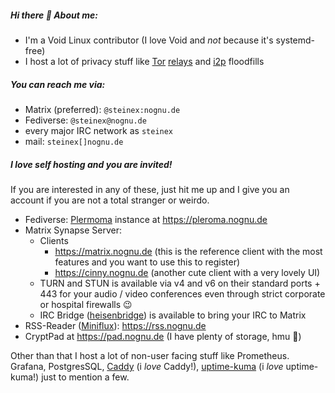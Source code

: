 ##### Hi there 👋 About me:

* I'm a Void Linux contributor (I love Void and *not* because it's systemd-free)
* I host a lot of privacy stuff like [Tor](https://nognu.de/tor) [relays](https://nusenu.github.io/OrNetStats/nognu.de.html) and [i2p](https://geti2p.net/en/) floodfills

##### You can reach me via:

- Matrix (preferred): `@steinex:nognu.de`
- Fediverse: `@steinex@nognu.de`
- every major IRC network as `steinex`
- mail: `steinex[]nognu.de`

##### I love self hosting and you are invited!

If you are interested in any of these, just hit me up and I give you an account if you are not a total stranger or weirdo.

- Fediverse: [Plermoma](https://pleroma.social/) instance at https://pleroma.nognu.de
- Matrix Synapse Server: 
  - Clients
    - https://matrix.nognu.de (this is the reference client with the most features and you want to use this to register)
    - https://cinny.nognu.de (another cute client with a very lovely UI)
  - TURN and STUN is available via v4 and v6 on their standard ports + 443 for your audio / video conferences even through strict corporate or hospital firewalls 😉
  - IRC Bridge ([heisenbridge](https://github.com/hifi/heisenbridge)) is available to bring your IRC to Matrix
- RSS-Reader ([Miniflux](https://miniflux.app/)): https://rss.nognu.de
- CryptPad at https://pad.nognu.de (I have plenty of storage, hmu 🙂)

Other than that I host a lot of non-user facing stuff like Prometheus. Grafana, PostgresSQL, [Caddy](https://caddyserver.com/)  (i *love* Caddy!), [uptime-kuma](https://github.com/louislam/uptime-kuma) (i *love* uptime-kuma!) just to mention a few.
